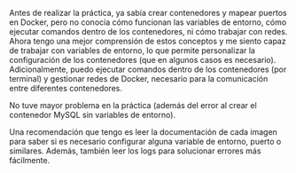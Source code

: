 Antes de realizar la práctica, ya sabía crear contenedores y mapear puertos en Docker, pero no conocía cómo funcionan las variables de entorno, cómo ejecutar comandos dentro de los contenedores, ni cómo trabajar con redes. Ahora tengo una mejor comprensión de estos conceptos y me siento capaz de trabajar con variables de entorno, lo que permite personalizar la configuración de los contenedores (que en algunos casos es necesario). Adicionalmente, puedo ejecutar comandos dentro de los contenedores (por terminal) y gestionar redes de Docker, necesario para la comunicación entre diferentes contenedores.

No tuve mayor problema en la práctica (además del error al crear el contenedor MySQL sin variables de entorno).

Una recomendación que tengo es leer la documentación de cada imagen para saber si es necesario configurar alguna variable de entorno, puerto o similares. Además, también leer los logs para solucionar errores más fácilmente.
